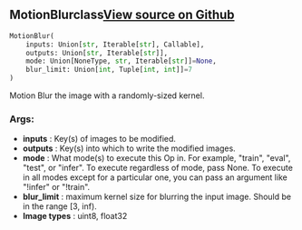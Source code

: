 ## MotionBlur<span class="tag">class</span><a class="sourcelink" href=https://github.com/fastestimator/fastestimator/blob/r1.0/fastestimator/op/numpyop/univariate/motion_blur.py/#L22-L44>View source on Github</a>
```python
MotionBlur(
	inputs: Union[str, Iterable[str], Callable],
	outputs: Union[str, Iterable[str]],
	mode: Union[NoneType, str, Iterable[str]]=None,
	blur_limit: Union[int, Tuple[int, int]]=7
)
```
Motion Blur the image with a randomly-sized kernel.


<h3>Args:</h3>

* **inputs** :  Key(s) of images to be modified.
* **outputs** :  Key(s) into which to write the modified images.
* **mode** :  What mode(s) to execute this Op in. For example, "train", "eval", "test", or "infer". To execute        regardless of mode, pass None. To execute in all modes except for a particular one, you can pass an argument        like "!infer" or "!train".
* **blur_limit** :  maximum kernel size for blurring the input image. Should be in the range [3, inf).
* **Image types** :     uint8, float32



